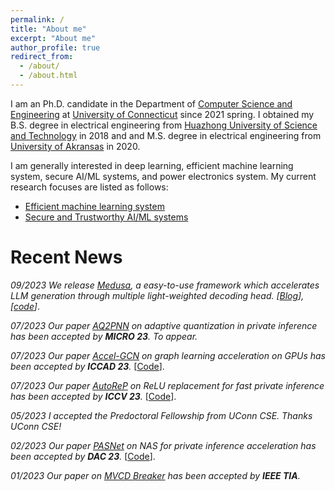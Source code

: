 ```yaml
---
permalink: /
title: "About me"
excerpt: "About me"
author_profile: true
redirect_from: 
  - /about/
  - /about.html
---
```



I am an Ph.D. candidate in the Department of [Computer Science and Engineering](https://www.cse.uconn.edu/) at [University of Connecticut](https://uconn.edu/) since 2021 spring. I obtained my B.S. degree in electrical engineering from [Huazhong University of Science and Technology](http://english.hust.edu.cn/) in 2018 and and M.S. degree in electrical engineering from [University of Akransas](https://www.uark.edu/) in 2020.

I am generally interested in deep learning, efficient machine learning system, secure AI/ML systems, and power electronics system. My current research focuses are listed as follows:

 - [Efficient machine learning system](/research/#mlsys)
 - [Secure and Trustworthy AI/ML systems](/research/#ai)

Recent News
======
*09/2023 We release [Medusa](https://sites.google.com/view/medusa-llm), a easy-to-use framework which accelerates LLM generation through multiple light-weighted decoding head. \[[Blog](https://sites.google.com/view/medusa-llm)\], \[[code](https://github.com/FasterDecoding/Medusa)\]*.

*07/2023 Our paper [AQ2PNN](#) on adaptive quantization in private inference has been accepted by **MICRO 23**. To appear.* 

*07/2023 Our paper [Accel-GCN](https://arxiv.org/abs/2308.11825) on graph learning acceleration on GPUs has been accepted by **ICCAD 23**.* \[[Code]((https://github.com/xiexi1990/iccad-accel-gnn))\].

*07/2023 Our paper [AutoReP](https://arxiv.org/abs/2308.10134) on ReLU replacement for fast private inference has been accepted by **ICCV 23**.* \[[Code]((https://github.com/harveyp123/AutoReP))\].

*05/2023 I accepted the Predoctoral Fellowship from UConn CSE. Thanks UConn CSE!*

*02/2023 Our paper [PASNet](https://arxiv.org/abs/2306.15513) on NAS for private inference acceleration has been accepted by **DAC 23**.* \[[Code]((https://github.com/HarveyP123/PASNet-DAC2023))\].

*01/2023 Our paper on [MVCD Breaker](https://ieeexplore.ieee.org/abstract/document/10032635/) has been accepted by **IEEE TIA**.*


